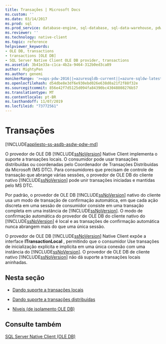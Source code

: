 ```yaml
---
title: Transações | Microsoft Docs
ms.custom: ''
ms.date: 03/14/2017
ms.prod: sql
ms.prod_service: database-engine, sql-database, sql-data-warehouse, pdw
ms.reviewer: ''
ms.technology: native-client
ms.topic: reference
helpviewer_keywords:
- OLE DB, transactions
- transactions [OLE DB]
- SQL Server Native Client OLE DB provider, transactions
ms.assetid: 3b41e33a-c1ca-4b2a-9464-312b0ed3ca89
author: MightyPen
ms.author: genemi
monikerRange: '>=aps-pdw-2016||=azuresqldb-current||=azure-sqldw-latest||>=sql-server-2016||=sqlallproducts-allversions||>=sql-server-linux-2017||=azuresqldb-mi-current'
ms.openlocfilehash: d54dbe8e3df6e930ebd026e638d0a21f2f88f32e
ms.sourcegitcommit: 856e42f7d5125d094fa84390bc43048808276b57
ms.translationtype: MT
ms.contentlocale: pt-BR
ms.lasthandoff: 11/07/2019
ms.locfileid: "73772561"
---
```

# <a name="transactions"></a>Transações
[!INCLUDE[appliesto-ss-asdb-asdw-pdw-md](../../includes/appliesto-ss-asdb-asdw-pdw-md.md)]

  O provedor de OLE DB [!INCLUDE[ssNoVersion](../../includes/ssnoversion-md.md)] Native Client implementa o suporte a transações locais. O consumidor pode usar transações distribuídas ou coordenadas pelo Coordenador de Transações Distribuídas da Microsoft (MS DTC). Para consumidores que precisam de controle de transação que abrange várias sessões, o provedor de OLE DB do cliente nativo [!INCLUDE[ssNoVersion](../../includes/ssnoversion-md.md)] pode unir transações iniciadas e mantidas pelo MS DTC.  
  
 Por padrão, o provedor de OLE DB [!INCLUDE[ssNoVersion](../../includes/ssnoversion-md.md)] nativo do cliente usa um modo de transação de confirmação automática, em que cada ação discreta em uma sessão de consumidor consiste em uma transação completa em uma instância de [!INCLUDE[ssNoVersion](../../includes/ssnoversion-md.md)]. O modo de confirmação automática do provedor de OLE DB do cliente nativo do [!INCLUDE[ssNoVersion](../../includes/ssnoversion-md.md)] é local e as transações de confirmação automática nunca abrangem mais do que uma única sessão.  
  
 O provedor de OLE DB [!INCLUDE[ssNoVersion](../../includes/ssnoversion-md.md)] Native Client expõe a interface **ITransactionLocal** , permitindo que o consumidor Use transações de inicialização explícita e implícita em uma única conexão com uma instância do [!INCLUDE[ssNoVersion](../../includes/ssnoversion-md.md)]. O provedor de OLE DB de cliente nativo [!INCLUDE[ssNoVersion](../../includes/ssnoversion-md.md)] não dá suporte a transações locais aninhadas.  
  
## <a name="in-this-section"></a>Nesta seção  
  
-   [Dando suporte a transações locais](../../relational-databases/native-client-ole-db-transactions/supporting-local-transactions.md)  
  
-   [Dando suporte a transações distribuídas](../../relational-databases/native-client-ole-db-transactions/supporting-distributed-transactions.md)  
  
-   [Níveis &#40;de isolamento OLE DB&#41;](../../relational-databases/native-client-ole-db-transactions/isolation-levels-ole-db.md)  
  
## <a name="see-also"></a>Consulte também  
 [SQL Server Native Client &#40;OLE DB&#41;](../../relational-databases/native-client/ole-db/sql-server-native-client-ole-db.md)  
  
  
